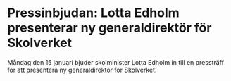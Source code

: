 # Pressinbjudan: Lotta Edholm presenterar ny generaldirektör för Skolverket

Måndag den 15 januari bjuder skolminister Lotta Edholm in till en pressträff för att presentera ny generaldirektör för Skolverket.
